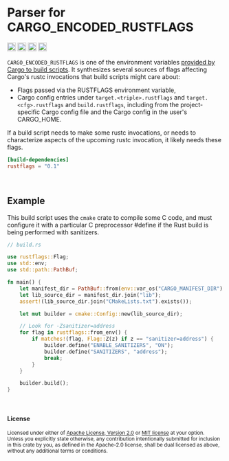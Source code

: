 Parser for CARGO_ENCODED_RUSTFLAGS
==================================

[<img alt="github" src="https://img.shields.io/badge/github-dtolnay/rustflags-8da0cb?style=for-the-badge&labelColor=555555&logo=github" height="20">](https://github.com/dtolnay/rustflags)
[<img alt="crates.io" src="https://img.shields.io/crates/v/rustflags.svg?style=for-the-badge&color=fc8d62&logo=rust" height="20">](https://crates.io/crates/rustflags)
[<img alt="docs.rs" src="https://img.shields.io/badge/docs.rs-rustflags-66c2a5?style=for-the-badge&labelColor=555555&logo=docs.rs" height="20">](https://docs.rs/rustflags)
[<img alt="build status" src="https://img.shields.io/github/actions/workflow/status/dtolnay/rustflags/ci.yml?branch=master&style=for-the-badge" height="20">](https://github.com/dtolnay/rustflags/actions?query=branch%3Amaster)

`CARGO_ENCODED_RUSTFLAGS` is one of the environment variables [provided by Cargo
to build scripts][reference]. It synthesizes several sources of flags affecting
Cargo's rustc invocations that build scripts might care about:

- Flags passed via the RUSTFLAGS environment variable,
- Cargo config entries under `target.<triple>.rustflags` and
  `target.<cfg>.rustflags` and `build.rustflags`, including from the
  project-specific Cargo config file and the Cargo config in the user's
  CARGO_HOME.

If a build script needs to make some rustc invocations, or needs to characterize
aspects of the upcoming rustc invocation, it likely needs these flags.

[reference]: https://doc.rust-lang.org/cargo/reference/environment-variables.html#environment-variables-cargo-sets-for-build-scripts

```toml
[build-dependencies]
rustflags = "0.1"
```

<br>

## Example

This build script uses the `cmake` crate to compile some C code, and must
configure it with a particular C preprocessor #define if the Rust build is being
performed with sanitizers.

```rust
// build.rs

use rustflags::Flag;
use std::env;
use std::path::PathBuf;

fn main() {
    let manifest_dir = PathBuf::from(env::var_os("CARGO_MANIFEST_DIR").unwrap());
    let lib_source_dir = manifest_dir.join("lib");
    assert!(lib_source_dir.join("CMakeLists.txt").exists());

    let mut builder = cmake::Config::new(lib_source_dir);

    // Look for -Zsanitizer=address
    for flag in rustflags::from_env() {
        if matches!(flag, Flag::Z(z) if z == "sanitizer=address") {
            builder.define("ENABLE_SANITIZERS", "ON");
            builder.define("SANITIZERS", "address");
            break;
        }
    }

    builder.build();
}
```

<br>

#### License

<sup>
Licensed under either of <a href="LICENSE-APACHE">Apache License, Version
2.0</a> or <a href="LICENSE-MIT">MIT license</a> at your option.
</sup>

<br>

<sub>
Unless you explicitly state otherwise, any contribution intentionally submitted
for inclusion in this crate by you, as defined in the Apache-2.0 license, shall
be dual licensed as above, without any additional terms or conditions.
</sub>
